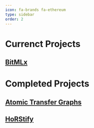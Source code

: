 ```yaml
---
icon: fa-brands fa-ethereum
type: sidebar
order: 2
---
```


# Currenct Projects

## [BitMLx](/projects/BitMLx)

# Completed Projects

## [Atomic Transfer Graphs](/projects/ATG)
## [HoRStify](/projects/horstify)